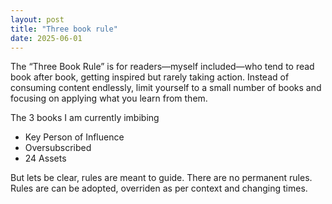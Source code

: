 ```yaml
---
layout: post
title: "Three book rule"
date: 2025-06-01
---
```



The “Three Book Rule” is for readers—myself included—who tend to read book after book, getting inspired but rarely taking action. Instead of consuming content endlessly, limit yourself to a small number of books and focusing on applying what you learn from them.

The 3 books I am currently imbibing 
- Key Person of Influence
- Oversubscribed
- 24 Assets


But lets be clear, rules are meant to guide. There are no permanent rules. Rules are can be adopted, overriden as per context and changing times.  

